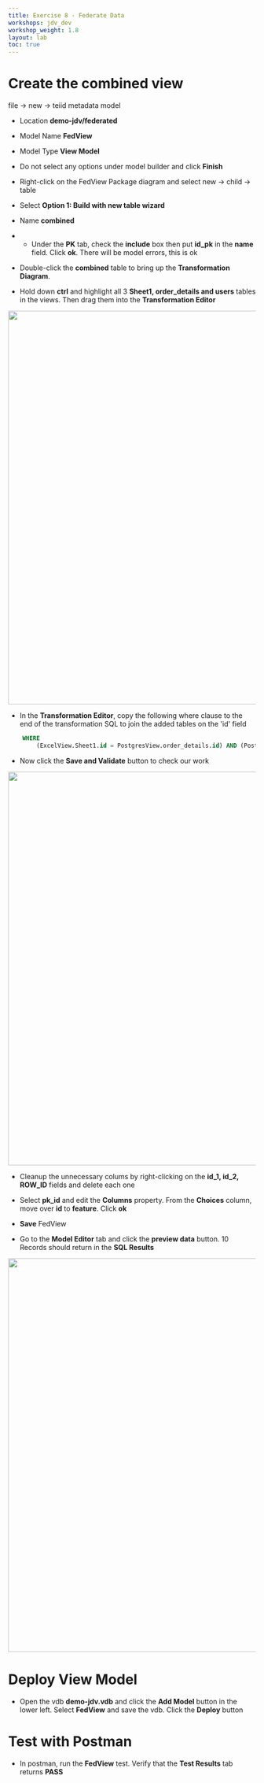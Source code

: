 ```yaml
---
title: Exercise 8 - Federate Data
workshops: jdv_dev
workshop_weight: 1.8
layout: lab
toc: true
---
```


# Create the combined view

file -> new -> teiid metadata model

* Location **demo-jdv/federated**

* Model Name **FedView**

* Model Type **View Model**

* Do not select any options under model builder and click **Finish**

* Right-click on the FedView Package diagram and select new -> child -> table

* Select **Option 1: Build with new table wizard**

* Name **combined**

* * Under the **PK** tab, check the **include** box then put **id_pk** in the **name** field.  Click **ok**.  There will be model errors, this is ok

* Double-click the **combined** table to bring up the **Transformation Diagram**.

* Hold down **ctrl** and highlight all 3 **Sheet1, order_details and users** tables in the views.  Then drag them into the **Transformation Editor**

<img src="../images/8-drag.png" width="800px">

* In the **Transformation Editor**, copy the following where clause to the end of the transformation SQL to join the added tables on the 'id' field

```sql
	WHERE
		(ExcelView.Sheet1.id = PostgresView.order_details.id) AND (PostgresView.order_details.id = RestView.users.id)
```

* Now click the **Save and Validate** button to check our work

<img src="../images/8-validate.png" width="800px">

* Cleanup the unnecessary colums by right-clicking on the **id_1, id_2, ROW_ID** fields and delete each one

* Select **pk_id** and edit the **Columns** property.  From the **Choices** column, move over **id** to **feature**.  Click **ok**

* **Save** FedView

* Go to the **Model Editor** tab and click the **preview data** button.  10 Records should return in the **SQL Results**

<img src="../images/8-preview.png" width="800px">

# Deploy View Model

* Open the vdb **demo-jdv.vdb** and click the **Add Model** button in the lower left.  Select **FedView** and save the vdb. Click the **Deploy** button

# Test with Postman

* In postman, run the **FedView** test.  Verify that the **Test Results** tab returns **PASS**
